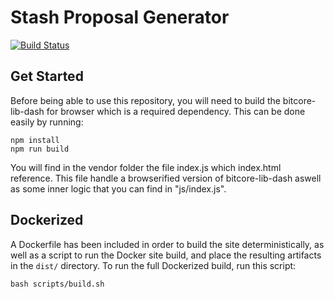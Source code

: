 # Stash Proposal Generator

[![Build Status](https://travis-ci.org/stashevo/proposal-generator.svg?branch=master)](https://travis-ci.org/stashevo/proposal-generator)

## Get Started

Before being able to use this repository, you will need to build the bitcore-lib-dash for browser which is a required dependency. This can be done easily by running:

```
npm install
npm run build
```

You will find in the vendor folder the file index.js which index.html reference. This file handle a browserified version of bitcore-lib-dash aswell as some inner logic that you can find in "js/index.js".

## Dockerized

A Dockerfile has been included in order to build the site deterministically, as well as a script to run the Docker site build, and place the resulting artifacts in the `dist/` directory. To run the full Dockerized build, run this script:

```
bash scripts/build.sh
```
